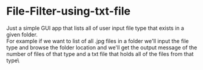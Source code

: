 # File-Filter-using-txt-file

Just a simple GUI app that lists all of user input file type that exists in a given folder.\
For example if we want to list of all .jpg files in a folder we'll input the file type and browse the folder location and we'll get the output message of the number of files of that type and a txt file that holds all of the files from that type\

